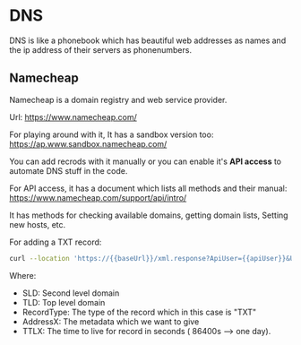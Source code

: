 # DNS

DNS is like a phonebook which has beautiful web addresses as names and the ip address of their servers as phonenumbers. 

## Namecheap

Namecheap is a domain registry and web service provider. 

Url: https://www.namecheap.com/

For playing around with it, It has a sandbox version too: https://ap.www.sandbox.namecheap.com/

You can add recrods with it manually or you can enable it's **API access** to automate DNS stuff in the code. 

For API access, it has a document which lists all methods and their manual: https://www.namecheap.com/support/api/intro/

It has methods for checking available domains, getting domain lists, Setting new hosts, etc.

For adding a TXT record:

```bash
curl --location 'https://{{baseUrl}}/xml.response?ApiUser={{apiUser}}&UserName={{username}}&ApiKey={{apiKey}}&ClientIp={{clientIP}}&Command=namecheap.domains.dns.setHosts&SLD=testdomain1&TLD=com&HostName1=@&RecordType1=TXT&Address1=arbitraryText&TTL1=86400
```

Where:
- SLD: Second level domain
- TLD: Top level domain
- RecordType: The type of the record which in this case is "TXT"
- AddressX: The metadata which we want to give
- TTLX: The time to live for record in seconds ( 86400s --> one day).